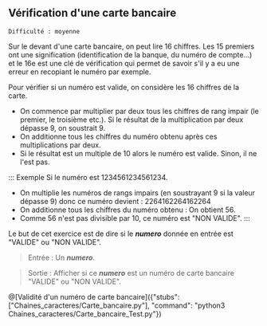 ## Vérification d'une carte bancaire
`Difficulté : moyenne`

Sur le devant d'une carte bancaire, on peut lire 16 chiffres. Les 15 premiers ont une signification (identification de la banque, du numéro de compte...) et le 16e est une clé de vérification qui permet de savoir s'il y a eu une erreur en recopiant le numéro par exemple. 

Pour vérifier si un numéro est valide, on considère les 16 chiffres de la carte. 
- On commence par multiplier par deux tous les chiffres de rang impair (le premier, le troisième etc.). Si le résultat de la multiplication par deux dépasse 9, on soustrait 9. 
- On additionne tous les chiffres du numéro obtenu après ces multiplications par deux. 
- Si le résultat est un multiple de 10 alors le numéro est valide. Sinon, il ne l'est pas. 

::: Exemple
Si le numéro est 1234561234561234. 
+ On multiplie les numéros de rangs impairs (en soustrayant 9 si la valeur dépasse 9) donc ce numéro devient : 2264162264162264
+ On additionne tous les chiffres du numéro obtenu : On obtient 56.
+ Comme 56 n'est pas divisible par 10, ce numéro est "NON VALIDE".
:::

Le but de cet exercice est de dire si le ***numero*** donnée en entrée est "VALIDE" ou "NON VALIDE".

> Entrée : Un ***numero***.

> Sortie : Afficher si ce ***numero*** est un numéro de carte bancaire "VALIDE" ou "NON VALIDE".

@[Validité d'un numéro de carte bancaire]({"stubs": ["Chaines_caracteres/Carte_bancaire.py"], "command": "python3 Chaines_caracteres/Carte_bancaire_Test.py"})
